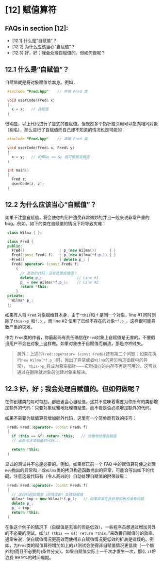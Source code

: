 # [12] 赋值算符

## FAQs in section [12]:

*   [12.1] 什么是“自赋值”？
*   [12.2] 为什么应该当心“自赋值”？
*   [12.3] 好，好；我会处理自赋值的。但如何做呢？

## 12.1 什么是“自赋值”？

自赋值就是将对象赋值给本身。例如，

```cpp
 #include "Fred.hpp"    // 声明 Fred 类 

 void userCode(Fred& x)
 {
   x = x;   // 自赋值
 } 
```

很明显，以上代码进行了显式的自赋值。但既然多个指针或引用可以指向相同对象（别名），那么进行了自赋值而自己却不知道的情况也是可能的：

```cpp
 #include "Fred.hpp"    // 声明 Fred 类

 void userCode(Fred& x, Fred& y)
 {
   x = y;   // 如果&x == &y 就可能是自赋值
 }

 int main()
 {
   Fred z;
   userCode(z, z);
 } 
```

## 12.2 为什么应该当心“自赋值”？

如果不注意自赋值，将会使你的用户遭受非常微妙的并且一般来说非常严重的 bug。例如，如下的类在自赋值的情况下将导致灾难：

```cpp
 class Wilma { };

 class Fred {
 public:
   Fred()                : p_(new Wilma())      { }
   Fred(const Fred& f)   : p_(new Wilma(*f.p_)) { }
  ~Fred()                { delete p_; }
   Fred& operator= (const Fred& f)
     {
       // 差劲的代码：没有处理自赋值！
       delete p_;                // Line #1
       p_ = new Wilma(*f.p_);    // Line #2
       return *this;
     }
 private:
   Wilma* p_;
 }; 
```

如果有人将 `Fred` 对象赋给其本身，由于`*this`和 `f` 是同一个对象，line #1 同时删除了`this->p_`和`f.p_`。而 line #2 使用了已经不存在的对象`*f.p_`，这样很可能导致严重的灾难。

作为 `Fred`类的作者，你最起码有责任确信在`Fred`对象上自赋值是无害的。不要假设用户不会在对象上这样做。如果对象由于自赋值而崩溃，那是*你的*过失。

> 另外：上述的`Fred::operator= (const Fred&)`还有第二个问题：如果在执行`new Wilma(*f.p_)`时，抛出了异常或者`Wilma`的拷贝构造函数中的异常）， `this->p_`将成为悬空指针——它所指向的内存不再是可用的。这可以通过在删除就对象前创建对象来解决。

## 12.3 好，好；我会处理自赋值的。但如何做呢？

在你创建类的每时每刻，都应该当心自赋值。这并不意味着需要为你所有的类都增加额外的代码：只要对象优雅地处理自赋值，而不管是否必须增加额外的代码。

如果不需要为赋值算符增加额外代码，这里有一个简单而有效的技巧：

```cpp
 Fred& Fred::operator= (const Fred& f)
 {
   if (this == &f) return *this;   // 优雅地处理自赋值
   // 此处写正常赋值的代码...

   return *this;
 } 
```

显式的测试并不总是必要的。例如，如果修正前一个 FAQ 中的赋值算符使之处理`new`抛出的异常和／或`Wilma`类的拷贝构造函数抛出的异常，可能会写出如下的代码。注意这段代码有（令人高兴的）自动处理自赋值的附带效果：

```cpp
 Fred& Fred::operator= (const Fred& f)
 {
   // 这段代码优雅地（但隐含的）处理自赋值
   Wilma* tmp = new Wilma(*f.p_);   // 如果异常在此处被抛出也没有问题
   delete p_;
   p_ = tmp;
   return *this;
 } 
```

在象这个例子的情况下（自赋值是无害的但是低效），一些程序员想通过增加另外的不必要的测试，如“`if (this == &f) return *this;`”来改善自赋值时的效率。通常来说，使自赋值情况更高效而使得非自赋值情况更低效的折衷是错误的。例如，为`Fred`类的赋值算符增加如上的`if`测试会使得非自赋值情况更低效（一个额外的(而且不必要的)条件分支）。如果自赋值实际上一千次才发生一次，那么 `if`将浪费 99.9%的时间周期。